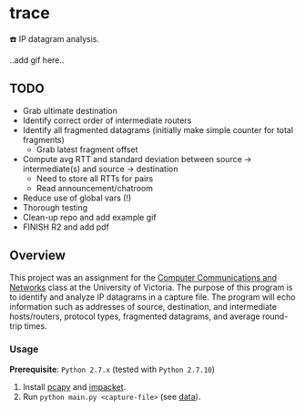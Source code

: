 # trace
:telephone: IP datagram analysis.

..add gif here..

## TODO
+ Grab ultimate destination
+ Identify correct order of intermediate routers
+ Identify all fragmented datagrams (initially make simple counter for total fragments)
  + Grab latest fragment offset
+ Compute avg RTT and standard deviation between source -> intermediate(s) and source -> destination
  + Need to store all RTTs for pairs
  + Read announcement/chatroom
+ Reduce use of global vars (!)
+ Thorough testing
+ Clean-up repo and add example gif
+ FINISH R2 and add pdf

## Overview
This project was an assignment for the [Computer Communications and Networks](https://github.com/williamgrosset/trace/blob/master/csc361_p3.pdf) class at the University of Victoria. The purpose of this program is to identify and analyze IP datagrams in a capture file. The program will echo information such as addresses of source, destination, and intermediate hosts/routers, protocol types, fragmented datagrams, and average round-trip times.

### Usage 
**Prerequisite**: `Python 2.7.x` (tested with `Python 2.7.10`)
1. Install [pcapy](https://github.com/CoreSecurity/pcapy) and [impacket](https://github.com/CoreSecurity/impacket).
2. Run `python main.py <capture-file>` (see [data](https://github.com/williamgrosset/trace/tree/master/data)).
